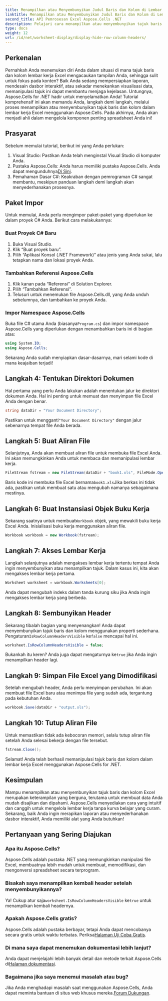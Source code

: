```yaml
---
title: Menampilkan atau Menyembunyikan Judul Baris dan Kolom di Lembar Kerja
linktitle: Menampilkan atau Menyembunyikan Judul Baris dan Kolom di Lembar Kerja
second_title: API Pemrosesan Excel Aspose.Cells .NET
description: Pelajari cara menampilkan atau menyembunyikan tajuk baris dan kolom di lembar kerja Excel menggunakan Aspose.Cells untuk .NET. Ikuti tutorial terperinci kami.
type: docs
weight: 12
url: /id/net/worksheet-display/display-hide-row-column-headers/
---
```

## Perkenalan

Pernahkah Anda menemukan diri Anda dalam situasi di mana tajuk baris dan kolom lembar kerja Excel mengacaukan tampilan Anda, sehingga sulit untuk fokus pada konten? Baik Anda sedang mempersiapkan laporan, mendesain dasbor interaktif, atau sekadar menekankan visualisasi data, memanipulasi tajuk ini dapat membantu menjaga kejelasan. Untungnya, Aspose.Cells for .NET hadir untuk menyelamatkan Anda! Tutorial komprehensif ini akan memandu Anda, langkah demi langkah, melalui proses menampilkan atau menyembunyikan tajuk baris dan kolom dalam lembar kerja Excel menggunakan Aspose.Cells. Pada akhirnya, Anda akan menjadi ahli dalam mengelola komponen penting spreadsheet Anda ini!

## Prasyarat

Sebelum memulai tutorial, berikut ini yang Anda perlukan:

1. Visual Studio: Pastikan Anda telah menginstal Visual Studio di komputer Anda.
2.  Pustaka Aspose.Cells: Anda harus memiliki pustaka Aspose.Cells. Anda dapat mengunduhnya[Di Sini](https://releases.aspose.com/cells/net/).
3. Pemahaman Dasar C#: Keakraban dengan pemrograman C# sangat membantu, meskipun panduan langkah demi langkah akan menyederhanakan prosesnya.

## Paket Impor

Untuk memulai, Anda perlu mengimpor paket-paket yang diperlukan ke dalam proyek C# Anda. Berikut cara melakukannya:

### Buat Proyek C# Baru

1. Buka Visual Studio.
2. Klik “Buat proyek baru”.
3. Pilih “Aplikasi Konsol (.NET Framework)” atau jenis yang Anda sukai, lalu tetapkan nama dan lokasi proyek Anda.

### Tambahkan Referensi Aspose.Cells

1. Klik kanan pada “Referensi” di Solution Explorer.
2. Pilih “Tambahkan Referensi”.
3. Telusuri untuk menemukan file Aspose.Cells.dll, yang Anda unduh sebelumnya, dan tambahkan ke proyek Anda.

### Impor Namespace Aspose.Cells

 Buka file C# utama Anda (biasanya`Program.cs`) dan impor namespace Aspose.Cells yang diperlukan dengan menambahkan baris ini di bagian atas:

```csharp
using System.IO;
using Aspose.Cells;
```

Sekarang Anda sudah menyiapkan dasar-dasarnya, mari selami kode di mana keajaiban terjadi!

## Langkah 4: Tentukan Direktori Dokumen

Hal pertama yang perlu Anda lakukan adalah menentukan jalur ke direktori dokumen Anda. Hal ini penting untuk memuat dan menyimpan file Excel Anda dengan benar.

```csharp
string dataDir = "Your Document Directory";
```

 Pastikan untuk mengganti`"Your Document Directory"` dengan jalur sebenarnya tempat file Anda berada.

## Langkah 5: Buat Aliran File

Selanjutnya, Anda akan membuat aliran file untuk membuka file Excel Anda. Ini akan memungkinkan Anda untuk membaca dan memanipulasi lembar kerja.

```csharp
FileStream fstream = new FileStream(dataDir + "book1.xls", FileMode.Open);
```

Baris kode ini membuka file Excel bernama`book1.xls`Jika berkas ini tidak ada, pastikan untuk membuat satu atau mengubah namanya sebagaimana mestinya.

## Langkah 6: Buat Instansiasi Objek Buku Kerja

 Sekarang saatnya untuk membuat`Workbook` objek, yang mewakili buku kerja Excel Anda. Inisialisasi buku kerja menggunakan aliran file.

```csharp
Workbook workbook = new Workbook(fstream);
```

## Langkah 7: Akses Lembar Kerja

Langkah selanjutnya adalah mengakses lembar kerja tertentu tempat Anda ingin menyembunyikan atau menampilkan tajuk. Dalam kasus ini, kita akan mengakses lembar kerja pertama.

```csharp
Worksheet worksheet = workbook.Worksheets[0];
```

Anda dapat mengubah indeks dalam tanda kurung siku jika Anda ingin mengakses lembar kerja yang berbeda.

## Langkah 8: Sembunyikan Header

 Sekarang tibalah bagian yang menyenangkan! Anda dapat menyembunyikan tajuk baris dan kolom menggunakan properti sederhana. Pengaturan`IsRowColumnHeadersVisible` ke`false` mencapai hal ini.

```csharp
worksheet.IsRowColumnHeadersVisible = false;
```

 Bukankah itu keren? Anda juga dapat mengaturnya ke`true` jika Anda ingin menampilkan header lagi.

## Langkah 9: Simpan File Excel yang Dimodifikasi

Setelah mengubah header, Anda perlu menyimpan perubahan. Ini akan membuat file Excel baru atau menimpa file yang sudah ada, tergantung pada kebutuhan Anda.

```csharp
workbook.Save(dataDir + "output.xls");
```

## Langkah 10: Tutup Aliran File

Untuk memastikan tidak ada kebocoran memori, selalu tutup aliran file setelah Anda selesai bekerja dengan file tersebut.

```csharp
fstream.Close();
```

Selamat! Anda telah berhasil memanipulasi tajuk baris dan kolom dalam lembar kerja Excel menggunakan Aspose.Cells for .NET. 

## Kesimpulan

Mampu menampilkan atau menyembunyikan tajuk baris dan kolom Excel merupakan keterampilan yang berguna, terutama untuk membuat data Anda mudah disajikan dan dipahami. Aspose.Cells menyediakan cara yang intuitif dan canggih untuk mengelola lembar kerja tanpa kurva belajar yang curam. Sekarang, baik Anda ingin merapikan laporan atau menyederhanakan dasbor interaktif, Anda memiliki alat yang Anda butuhkan!

## Pertanyaan yang Sering Diajukan

### Apa itu Aspose.Cells?
Aspose.Cells adalah pustaka .NET yang memungkinkan manipulasi file Excel, membuatnya lebih mudah untuk membuat, memodifikasi, dan mengonversi spreadsheet secara terprogram.

### Bisakah saya menampilkan kembali header setelah menyembunyikannya?
 Ya! Cukup atur saja`worksheet.IsRowColumnHeadersVisible` ke`true` untuk menampilkan kembali headernya.

### Apakah Aspose.Cells gratis?
 Aspose.Cells adalah pustaka berbayar, tetapi Anda dapat mencobanya secara gratis untuk waktu terbatas. Periksa[Halaman Uji Coba Gratis](https://releases.aspose.com/).

### Di mana saya dapat menemukan dokumentasi lebih lanjut?
 Anda dapat menjelajahi lebih banyak detail dan metode terkait Aspose.Cells di[Halaman dokumentasi](https://reference.aspose.com/cells/net/).

### Bagaimana jika saya menemui masalah atau bug?
 Jika Anda menghadapi masalah saat menggunakan Aspose.Cells, Anda dapat meminta bantuan di situs web khusus mereka.[Forum Dukungan](https://forum.aspose.com/c/cells/9).